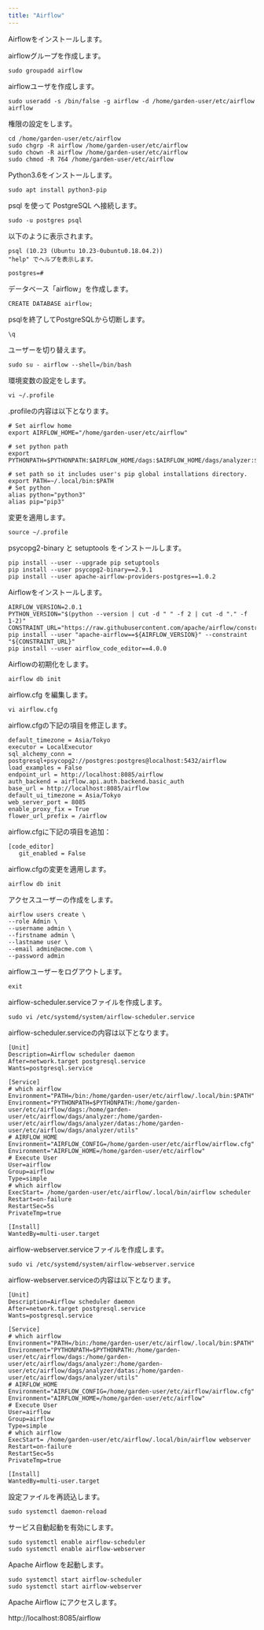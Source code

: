 ```yaml
---
title: "Airflow"
---
```



Airflowをインストールします。

airflowグループを作成します。
```
sudo groupadd airflow
```

airflowユーザを作成します。
```
sudo useradd -s /bin/false -g airflow -d /home/garden-user/etc/airflow airflow
```

権限の設定をします。
```
cd /home/garden-user/etc/airflow
sudo chgrp -R airflow /home/garden-user/etc/airflow
sudo chown -R airflow /home/garden-user/etc/airflow
sudo chmod -R 764 /home/garden-user/etc/airflow
```

Python3.6をインストールします。
```
sudo apt install python3-pip
```

psql を使って PostgreSQL へ接続します。
```
sudo -u postgres psql
```

以下のように表示されます。
```
psql (10.23 (Ubuntu 10.23-0ubuntu0.18.04.2))
"help" でヘルプを表示します。

postgres=#
```

データベース「airflow」を作成します。
```
CREATE DATABASE airflow;
```

psqlを終了してPostgreSQLから切断します。
```
\q
```

ユーザーを切り替えます。
```
sudo su - airflow --shell=/bin/bash
```

環境変数の設定をします。
```
vi ~/.profile
```

.profileの内容は以下となります。
```
# Set airflow home
export AIRFLOW_HOME="/home/garden-user/etc/airflow"

# set python path
export PYTHONPATH=$PYTHONPATH:$AIRFLOW_HOME/dags:$AIRFLOW_HOME/dags/analyzer:$AIRFLOW_HOME/dags/analyzer/datas:$AIRFLOW_HOME/dags/analyzer/utils

# set path so it includes user's pip global installations directory.
export PATH=~/.local/bin:$PATH
# Set python
alias python="python3"
alias pip="pip3"
```

変更を適用します。
```
source ~/.profile
```

psycopg2-binary と setuptools をインストールします。

```
pip install --user --upgrade pip setuptools
pip install --user psycopg2-binary==2.9.1
pip install --user apache-airflow-providers-postgres==1.0.2
```

Airflowをインストールします。
```
AIRFLOW_VERSION=2.0.1
PYTHON_VERSION="$(python --version | cut -d " " -f 2 | cut -d "." -f 1-2)"
CONSTRAINT_URL="https://raw.githubusercontent.com/apache/airflow/constraints-${AIRFLOW_VERSION}/constraints-${PYTHON_VERSION}.txt"
pip install --user "apache-airflow==${AIRFLOW_VERSION}" --constraint "${CONSTRAINT_URL}"
pip install --user airflow_code_editor==4.0.0
```

Airflowの初期化をします。
```
airflow db init
```

airflow.cfg を編集します。
```
vi airflow.cfg
```

airflow.cfgの下記の項目を修正します。
```
default_timezone = Asia/Tokyo
executor = LocalExecutor
sql_alchemy_conn = postgresql+psycopg2://postgres:postgres@localhost:5432/airflow
load_examples = False
endpoint_url = http://localhost:8085/airflow
auth_backend = airflow.api.auth.backend.basic_auth
base_url = http://localhost:8085/airflow
default_ui_timezone = Asia/Tokyo
web_server_port = 8085
enable_proxy_fix = True
flower_url_prefix = /airflow
```
airflow.cfgに下記の項目を追加：
```
[code_editor]
   git_enabled = False

```

airflow.cfgの変更を適用します。
```
airflow db init
```

アクセスユーザーの作成をします。
```
airflow users create \
--role Admin \
--username admin \
--firstname admin \
--lastname user \
--email admin@acme.com \
--password admin
```
airflowユーザーをログアウトします。

```
exit
```


airflow-scheduler.serviceファイルを作成します。
```
sudo vi /etc/systemd/system/airflow-scheduler.service
```

airflow-scheduler.serviceの内容は以下となります。
```
[Unit]
Description=Airflow scheduler daemon
After=network.target postgresql.service
Wants=postgresql.service

[Service]
# which airflow
Environment="PATH=/bin:/home/garden-user/etc/airflow/.local/bin:$PATH"
Environment="PYTHONPATH=$PYTHONPATH:/home/garden-user/etc/airflow/dags:/home/garden-user/etc/airflow/dags/analyzer:/home/garden-user/etc/airflow/dags/analyzer/datas:/home/garden-user/etc/airflow/dags/analyzer/utils"
# AIRFLOW_HOME
Environment="AIRFLOW_CONFIG=/home/garden-user/etc/airflow/airflow.cfg"
Environment="AIRFLOW_HOME=/home/garden-user/etc/airflow"
# Execute User
User=airflow
Group=airflow
Type=simple
# which airflow
ExecStart= /home/garden-user/etc/airflow/.local/bin/airflow scheduler
Restart=on-failure
RestartSec=5s
PrivateTmp=true

[Install]
WantedBy=multi-user.target
```

airflow-webserver.serviceファイルを作成します。
```
sudo vi /etc/systemd/system/airflow-webserver.service
```

airflow-webserver.serviceの内容は以下となります。
```
[Unit]
Description=Airflow scheduler daemon
After=network.target postgresql.service
Wants=postgresql.service

[Service]
# which airflow
Environment="PATH=/bin:/home/garden-user/etc/airflow/.local/bin:$PATH"
Environment="PYTHONPATH=$PYTHONPATH:/home/garden-user/etc/airflow/dags:/home/garden-user/etc/airflow/dags/analyzer:/home/garden-user/etc/airflow/dags/analyzer/datas:/home/garden-user/etc/airflow/dags/analyzer/utils"
# AIRFLOW_HOME
Environment="AIRFLOW_CONFIG=/home/garden-user/etc/airflow/airflow.cfg"
Environment="AIRFLOW_HOME=/home/garden-user/etc/airflow"
# Execute User
User=airflow
Group=airflow
Type=simple
# which airflow
ExecStart= /home/garden-user/etc/airflow/.local/bin/airflow webserver
Restart=on-failure
RestartSec=5s
PrivateTmp=true

[Install]
WantedBy=multi-user.target

```

設定ファイルを再読込します。
```
sudo systemctl daemon-reload
```

サービス自動起動を有効にします。
```
sudo systemctl enable airflow-scheduler
sudo systemctl enable airflow-webserver
```

Apache Airflow を起動します。
```
sudo systemctl start airflow-scheduler
sudo systemctl start airflow-webserver
```

Apache Airflow にアクセスします。

http://localhost:8085/airflow
